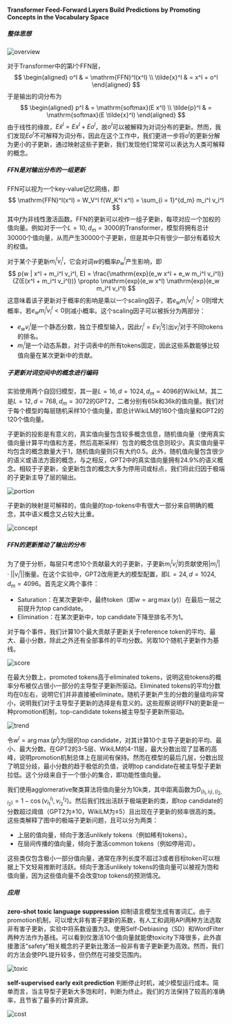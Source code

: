 #### Transformer Feed-Forward Layers Build Predictions by Promoting Concepts in the Vocabulary Space

##### 整体思想

![overview](asset/overview.png)

对于Transformer中的第$l$个FFN层，
$$
\begin{aligned}
o^l & = \mathrm{FFN}^l(x^l) \\
\tilde{x}^l & = x^l + o^l
\end{aligned}
$$
于是输出的词分布为
$$
\begin{aligned}
p^l & = \mathrm{softmax}(E x^l) \\
\tilde{p}^l & = \mathrm{softmax}(E \tilde{x}^l)
\end{aligned}
$$
由于线性的缘故，$E \tilde{x}^l = E x^l + E o^l$，故$o^l$可以被解释为对词分布的更新。然而，我们发现$E o^l$不可解释为词分布，因此在这个工作中，我们更进一步将$o^l$的更新分解为更小的子更新，通过映射这些子更新，我们发现他们常常可以表达为人类可解释的概念。

##### FFN是对输出分布的一组更新

FFN可以视为一个key-value记忆网络，即
$$
\mathrm{FFN}^l(x^l) = W_V^l f(W_K^l x^l) = \sum_{i = 1}^{d_m} m_i^l v_i^l
$$
其中$f$为非线性激活函数。FFN的更新可以视作一组子更新，每项对应一个加权的值向量。例如对于一个$L = 10, d_m = 3000$的Transformer，模型将拥有总计30000个值向量，从而产生30000个子更新，但是其中只有很少一部分有着较大的权值。

对于某个子更新$m_i^l v_i^l$，它会对词$w$的概率$p_w^l$产生影响，即
$$
p(w | x^l + m_i^l v_i^l, E) = \frac{\mathrm{exp}(e_w x^l + e_w m_i^l v_i^l)}{Z(E(x^l + m_i^l v_i^l))} \propto \mathrm{exp}(e_w x^l) \mathrm{exp}(e_w m_i^l v_i^l)
$$
这意味着该子更新对于概率的影响是乘以一个scaling因子，若$e_w m_i^l v_i^l > 0$则增大概率，若$e_w m_i^l v_i^l < 0$则减小概率。这个scaling因子可以被拆分为两部分：

* $e_w v_i^l$是一个静态分数，独立于模型输入，因此$r_i^l = E v_i^l$引出$v_i^l$对于不同tokens的排名。
* $m_i^l$是一个动态系数，对于词表中的所有tokens固定，因此这些系数能够比较值向量在某次更新中的贡献。

##### 子更新对词空间中的概念进行编码

实验使用两个自回归模型，其一是$L = 16, d = 1024, d_m = 4096$的WikiLM，其二是$L = 12, d = 768, d_m = 3072$的GPT2，二者分别有65k和36k的值向量。我们对于每个模型的每层随机采样10个值向量，即总计WikiLM的160个值向量和GPT2的120个值向量。

子更新的投影是有意义的，真实值向量包含较多概念信息，随机值向量（使用真实值向量计算平均值和方差，然后高斯采样）包含的概念信息则较少。真实值向量平均包含的概念数量大于1，随机值向量则只有大约0.5。此外，随机值向量包含很少的语义或语法方面的概念，与之相反，GPT2中的真实值向量拥有24.9%的语义概念。相较于子更新，全更新包含的概念大多为停用词或标点，我们将此归因于极端的子更新主导了层的输出。

![portion](asset/portion.png)

子更新的映射是可解释的，值向量的top-tokens中有很大一部分来自明确的概念，其中语义概念又占较大比重。

![concept](asset/concept.png)

##### FFN的更新推动了输出的分布

为了便于分析，每层只考虑10个贡献最大的子更新，子更新$m_i^l v_i^l$的贡献使用$|m_i^l| \cdot || v_i^l ||$衡量。在这个实验中，GPT2改用更大的模型配置，即$L = 24, d = 1024, d_m = 4096$。首先定义两个事件：

* Saturation：在某次更新中，最终token（即$w = \arg \max(y)$）在最后一层之前提升为top candidate。
* Elimination：在某次更新中，top candidate下降至排名不为1。

对于每个事件，我们计算10个最大贡献子更新关于reference token的平均、最大、最小分数，除此之外还有全部事件的平均分数。另取10个随机子更新作为基线。

![score](asset/score.png)

在最大分数上，promoted tokens高于eliminated tokens，说明这些tokens的概率分布被仅占很小一部分的主导型子更新所驱动。Eliminated tokens的平均分数均在0左右，说明它们并非直接被eliminate。随机子更新产生的分数的量级均非常小，说明我们对于主导型子更新的选择是有意义的。这些观察说明FFN的更新是一种promotion机制，top-candidate tokens被主导型子更新所驱动。

![trend](asset/trend.png)

令$w^l = \arg \max(p^l)$为$l$层的top candidate，对其计算10个主导子更新的平均、最小、最大分数。在GPT2的3-5层、WikiLM的4-11层，最大分数出现了显著的高峰，说明promotion机制总体上在层间有保持。然而在模型的最后几层，分数出现了明显分歧，最小分数的趋于极低的负值，说明top candidate在被主导型子更新拉低。这个分歧来自于一个很小的集合，即功能性值向量。

我们使用agglomerative聚类算法将值向量分为10k类，其中距离函数为$D_{(l_1, i_1), (l_2, i_2)} = 1 - \cos(v_{i_1}^{l_1}, v_{i_2}^{l_2})$。然后我们找出活跃于极端更新的类，即top candidate的分数超过阈值（GPT2为±10，WikiLM为±5）且出现在子更新的频率很高的类。这些类解释了图中的极端子更新问题，且可以分为两类：

* 上层的值向量，倾向于激活unlikely tokens（例如稀有tokens）。
* 在层间传播的值向量，倾向于激活common tokens（例如停用词）。

这些类仅包含极小一部分值向量，通常在序列长度不超过3或者目标token可以根据上下文轻易推断时活跃。倾向于激活unlikely tokens的值向量可以被视为饱和值向量，因为这些值向量不会改变top tokens的预测情况。

##### 应用

**zero-shot toxic language suppression** 抑制语言模型生成有害词汇。由于promotion机制，可以增大非有害子更新的系数，有人工和调用API两种方法选取非有害子更新，实验中将系数设置为3。使用Self-Debiasing（SD）和WordFilter两种方法作为基线。可以看到仅激活10个值向量就能使toxicity下降很多，此外直接激活“safety”相关概念的子更新比激活一般非有害子更新更为高效。然而，我们的方法会使PPL提升较多，但仍然在可接受范围内。

![toxic](asset/toxic.png)

**self-supervised early exit prediction** 判断停止时机，减少模型运行成本。简单而言，当主导型子更新大多饱和时，判断为终止。我们的方法保持了较高的准确率，且节省了最多的计算资源。

![cost](asset/cost.png)